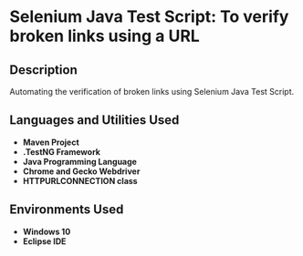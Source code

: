 <h1>Selenium Java Test Script: To verify broken links using a URL</h1>

<h2>Description</h2>
Automating the verification of broken links using Selenium Java Test Script.
<br />


<h2>Languages and Utilities Used</h2>

- <b>Maven Project</b>
- <b>.TestNG Framework</b> 
- <b>Java Programming Language</b>
- <b>Chrome and Gecko Webdriver</b>
- <b>HTTPURLCONNECTION class</b>

<h2>Environments Used </h2>

- <b>Windows 10</b>
- <b>Eclipse IDE</b>


<!--
 ```diff
- text in red
+ text in green
! text in orange
# text in gray
@@ text in purple (and bold)@@
```
--!>
